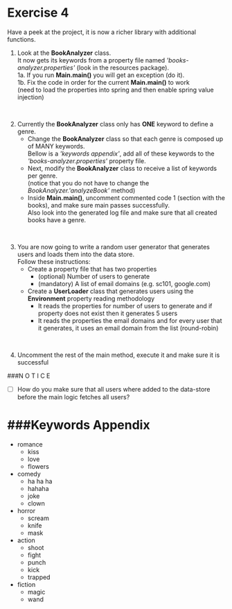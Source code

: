 
Exercise 4
==========

Have a peek at the project, it is now a richer library with additional functions.
<br/>

1. Look at the **BookAnalyzer** class. <br/>
   It now gets its keywords from a property file named *'books-analyzer.properties'* (look in the resources package).<br/>
1a. If you run **Main.main()** you will get an exception (do it).<br/>
1b. Fix the code in order for the current **Main.main()** to work<br/>
    (need to load the properties into spring and then enable spring value injection)
<br/>

2. Currently the **BookAnalyzer** class only has **ONE** keyword to define a genre.<br/>
   - Change the **BookAnalyzer** class so that each genre is composed up of MANY keywords.<br/>
     Bellow is a *'keywords appendix'*, add all of these keywords to the *'books-analyzer.properties'* property file.
   - Next, modify the **BookAnalyzer** class to receive a list of keywords per genre.<br/>
     (notice that you do not have to change the *BookAnalyzer.'analyzeBook'* method)<br/>
   - Inside **Main.main()**, uncomment commented code 1 (section with the books), and make sure main passes successfully.<br/>
     Also look into the generated log file and make sure that all created books have a genre.
<br/>

3. You are now going to write a random user generator that generates users and loads them into the data store.<br/>
   Follow these instructions:<br/>
    - Create a property file that has two properties
      - (optional) Number of users to generate
      - (mandatory) A list of email domains (e.g. sc101, google.com)
    - Create a **UserLoader** class that generates users using the **Environment** property reading methodology
      - It reads the properties for number of users to generate and if property does not exist then it generates 5 users
      - It reads the properties the email domains and for every user that it generates, it uses an email domain from the list (round-robin)
<br/>

4. Uncomment the rest of the main method, execute it and make sure it is successful

###N O T I C E
- [ ] How do you make sure that all users where added to the data-store before the main logic fetches all users?


###Keywords Appendix
====================
- romance
  - kiss
  - love
  - flowers
- comedy
  - ha ha ha
  - hahaha
  - joke
  - clown
- horror
  - scream
  - knife
  - mask
- action
  - shoot
  - fight
  - punch
  - kick
  - trapped
- fiction
  - magic
  - wand
